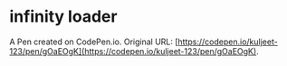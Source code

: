 # infinity loader

A Pen created on CodePen.io. Original URL: [https://codepen.io/kuljeet-123/pen/gOaEOgK](https://codepen.io/kuljeet-123/pen/gOaEOgK).

